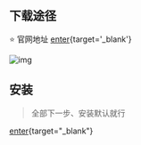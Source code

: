 ## 下载途径

:star: <Badge type='info'>官网地址</Badge> [enter](https://nodejs.org/en){target='_blank'}

![img](/notesPic/202402180030.png)

## 安装

> 全部下一步、安装默认就行

[enter](){target="_blank"}